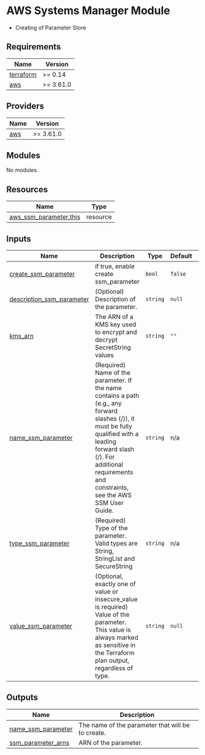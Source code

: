 # AWS Systems Manager Module

- Creating of Parameter Store

## Requirements

| Name | Version |
|------|---------|
| <a name="requirement_terraform"></a> [terraform](#requirement\_terraform) | >= 0.14 |
| <a name="requirement_aws"></a> [aws](#requirement\_aws) | >= 3.61.0 |

## Providers

| Name | Version |
|------|---------|
| <a name="provider_aws"></a> [aws](#provider\_aws) | >= 3.61.0 |

## Modules

No modules.

## Resources

| Name | Type |
|------|------|
| [aws_ssm_parameter.this](https://registry.terraform.io/providers/hashicorp/aws/latest/docs/resources/ssm_parameter) | resource |

## Inputs

| Name | Description | Type | Default | Required |
|------|-------------|------|---------|:--------:|
| <a name="input_create_ssm_parameter"></a> [create\_ssm\_parameter](#input\_create\_ssm\_parameter) | if true, enable create ssm\_parameter | `bool` | `false` | no |
| <a name="input_description_ssm_parameter"></a> [description\_ssm\_parameter](#input\_description\_ssm\_parameter) | (Optional) Description of the parameter. | `string` | `null` | no |
| <a name="input_kms_arn"></a> [kms\_arn](#input\_kms\_arn) | The ARN of a KMS key used to encrypt and decrypt SecretString values | `string` | `""` | no |
| <a name="input_name_ssm_parameter"></a> [name\_ssm\_parameter](#input\_name\_ssm\_parameter) | (Required) Name of the parameter. If the name contains a path (e.g., any forward slashes (/)), it must be fully qualified with a leading forward slash (/). For additional requirements and constraints, see the AWS SSM User Guide. | `string` | n/a | yes |
| <a name="input_type_ssm_parameter"></a> [type\_ssm\_parameter](#input\_type\_ssm\_parameter) | (Required) Type of the parameter. Valid types are String, StringList and SecureString | `string` | n/a | yes |
| <a name="input_value_ssm_parameter"></a> [value\_ssm\_parameter](#input\_value\_ssm\_parameter) | (Optional, exactly one of value or insecure\_value is required) Value of the parameter. This value is always marked as sensitive in the Terraform plan output, regardless of type. | `string` | `null` | no |

## Outputs

| Name | Description |
|------|-------------|
| <a name="output_name_ssm_parameter"></a> [name\_ssm\_parameter](#output\_name\_ssm\_parameter) | The name of the parameter that will be to create. |
| <a name="output_ssm_parameter_arns"></a> [ssm\_parameter\_arns](#output\_ssm\_parameter\_arns) | ARN of the parameter. |

